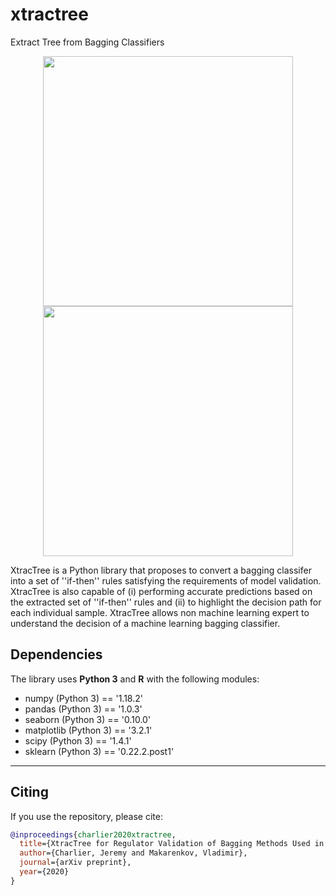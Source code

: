 # xtractree
Extract Tree from Bagging Classifiers

<p align="middle">
  <img src="https://github.com/dagrate/xtractree/blob/master/images/persDiag_originSamples.png" width="400"/>
  <img src="https://github.com/dagrate/xtractree/blob/master/images/persDiag_GPWGAN.png" width="400"/>
</p>

XtracTree is a Python library that proposes to convert a bagging classifer into a set of ''if-then'' rules satisfying the requirements of model validation. XtracTree is also capable of (i) performing accurate predictions based on the extracted set of ''if-then'' rules and (ii) to highlight the decision path for each individual sample. XtracTree allows non machine learning expert to understand the decision of a machine learning bagging classifier.


## Dependencies

The library uses **Python 3** and **R** with the following modules:
- numpy (Python 3) == '1.18.2'
- pandas (Python 3) == '1.0.3'
- seaborn (Python 3) == '0.10.0'
- matplotlib (Python 3) == '3.2.1'
- scipy (Python 3) == '1.4.1'
- sklearn (Python 3) == '0.22.2.post1'

----------------------------

## Citing

If you use the repository, please cite:

```bibtex
@inproceedings{charlier2020xtractree,
  title={XtracTree for Regulator Validation of Bagging Methods Used in Retail Banking},
  author={Charlier, Jeremy and Makarenkov, Vladimir},
  journal={arXiv preprint},
  year={2020}
}
```
